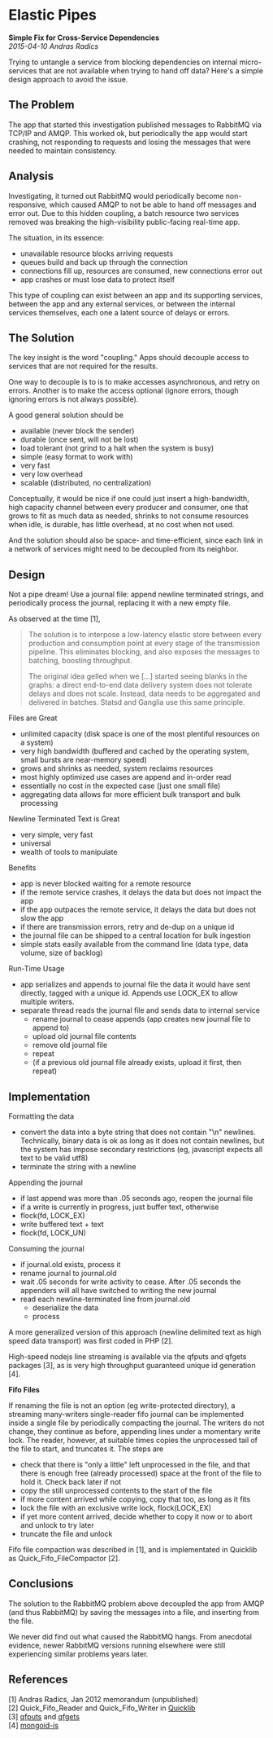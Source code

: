 Elastic Pipes
=============
**Simple Fix for Cross-Service Dependencies**<br>
*2015-04-10 Andras Radics*

Trying to untangle a service from blocking dependencies on internal
micro-services that are not available when trying to hand off data?  Here's a
simple design approach to avoid the issue.


## The Problem

The app that started this investigation published messages to RabbitMQ via
TCP/IP and AMQP.  This worked ok, but periodically the app would start
crashing, not responding to requests and losing the messages that were needed
to maintain consistency.


## Analysis

Investigating, it turned out RabbitMQ would periodically become non-responsive,
which caused AMQP to not be able to hand off messages and error out.  Due to
this hidden coupling, a batch resource two services removed was breaking the
high-visibility public-facing real-time app.

The situation, in its essence:

- unavailable resource blocks arriving requests
- queues build and back up through the connection
- connections fill up, resources are consumed, new connections error out
- app crashes or must lose data to protect itself

This type of coupling can exist between an app and its supporting services,
between the app and any external services, or between the internal services
themselves, each one a latent source of delays or errors.


## The Solution

The key insight is the word "coupling."  Apps should decouple access to
services that are not required for the results.

One way to decouple is to is to make accesses asynchronous, and retry on
errors.  Another is to make the access optional (ignore errors, though
ignoring errors is not always possible).

A good general solution should be

- available (never block the sender)
- durable (once sent, will not be lost)
- load tolerant (not grind to a halt when the system is busy)
- simple (easy format to work with)
- very fast
- very low overhead
- scalable (distributed, no centralization)

Conceptually, it would be nice if one could just insert a high-bandwidth, high
capacity channel between every producer and consumer, one that grows to
fit as much data as needed, shrinks to not consume resources when idle, is
durable, has little overhead, at no cost when not used.

And the solution should also be space- and time-efficient, since each link in
a network of services might need to be decoupled from its neighbor.


## Design

Not a pipe dream!  Use a journal file:  append newline terminated strings, and
periodically process the journal, replacing it with a new empty file.

As observed at the time [1],

> The solution is to interpose a low-latency elastic store between every
> production and consumption point at every stage of the transmission pipeline.
> This eliminates blocking, and also exposes the messages to batching, boosting
> throughput.
>
> The original idea gelled when we [...] started seeing blanks in the graphs:  a
> direct end-to-end data delivery system does not tolerate delays and does not
> scale.  Instead, data needs to be aggregated and delivered in batches.  Statsd
> and Ganglia use this same principle.

Files are Great

- unlimited capacity (disk space is one of the most plentiful resources on a
  system)
- very high bandwidth (buffered and cached by the operating system, small
  bursts are near-memory speed)
- grows and shrinks as needed, system reclaims resources
- most highly optimized use cases are append and in-order read
- essentially no cost in the expected case (just one small file)
- aggregating data allows for more efficient bulk transport and bulk processing

Newline Terminated Text is Great

- very simple, very fast
- universal
- wealth of tools to manipulate

Benefits

- app is never blocked waiting for a remote resource
- if the remote service crashes, it delays the data but does not impact the app
- if the app outpaces the remote service, it delays the data but does not slow the app
- if there are transmission errors, retry and de-dup on a unique id
- the journal file can be shipped to a central location for bulk ingestion
- simple stats easily available from the command line (data type, data volume, size of backlog)

Run-Time Usage

- app serializes and appends to journal file the data it would have sent
  directly, tagged with a unique id.  Appends use LOCK_EX to allow multiple
  writers.
- separate thread reads the journal file and sends data to internal service
  - rename journal to cease appends (app creates new journal file to append to)
  - upload old journal file contents
  - remove old journal file
  - repeat
  - (if a previous old journal file already exists, upload it first, then repeat)


## Implementation

Formatting the data

- convert the data into a byte string that does not contain "\n" newlines.
  Technically, binary data is ok as long as it does not contain newlines,
  but the system has impose secondary restrictions (eg, javascript expects
  all text to be valid utf8)
- terminate the string with a newline

Appending the journal

- if last append was more than .05 seconds ago, reopen the journal file
- if a write is currently in progress, just buffer text, otherwise
- flock(fd, LOCK_EX)
- write buffered text + text
- flock(fd, LOCK_UN)

Consuming the journal

- if journal.old exists, process it
- rename journal to journal.old
- wait .05 seconds for write activity to cease.  After .05 seconds
  the appenders will all have switched to writing the new journal
- read each newline-terminated line from journal.old
  - deserialize the data
  - process

A more generalized version of this approach (newline delimited text as high
speed data transport) was first coded in PHP [2].

High-speed nodejs line streaming is available via the qfputs and qfgets
packages [3], as is very high throughput guaranteed unique id generation [4].

**Fifo Files**

If renaming the file is not an option (eg write-protected directory), a
streaming many-writers single-reader fifo journal can be implemented inside a
single file by periodically compacting the journal.  The writers do not
change, they continue as before, appending lines under a momentary write lock.
The reader, however, at suitable times copies the unprocessed tail of the file
to start, and truncates it.  The steps are

- check that there is "only a little" left unprocessed in the file, and that
  there is enough free (already processed) space at the front of the file to
  hold it.  Check back later if not
- copy the still unprocessed contents to the start of the file
- if more content arrived while copying, copy that too, as long as it fits
- lock the file with an exclusive write lock, flock(LOCK_EX)
- if yet more content arrived, decide whether to copy it now or to abort
  and unlock to try later
- truncate the file and unlock

Fifo file compaction was described in [1], and is implementated in Quicklib as
Quick\_Fifo\_FileCompactor [2].

## Conclusions

The solution to the RabbitMQ problem above decoupled the app from AMQP (and
thus RabbitMQ) by saving the messages into a file, and inserting from the file.

We never did find out what caused the RabbitMQ hangs.  From anecdotal
evidence, newer RabbitMQ versions running elsewhere were still experiencing
similar problems years later.


## References

[1] Andras Radics, Jan 2012 memorandum (unpublished)<br>
[2] Quick\_Fifo\_Reader and Quick\_Fifo\_Writer in [Quicklib](https://github.com/andrasq/quicklib)<br>
[3] [qfputs](https://npmjs.org/package/qfputs) and [qfgets](https://npmjs.org/package/qfgets)<br>
[4] [mongoid-js](https://npmjs.org/package/mongoid-js)
